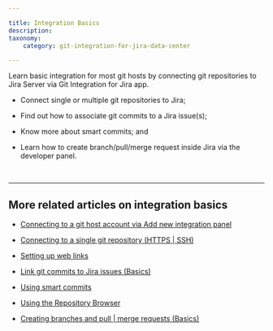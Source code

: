 ```yaml
---

title: Integration Basics
description:
taxonomy:
    category: git-integration-for-jira-data-center

---
```


Learn basic integration for most git hosts by connecting git repositories to Jira Server via Git Integration for Jira app.

*   Connect single or multiple git repositories to Jira;

*   Find out how to associate git commits to a Jira issue(s);

*   Know more about smart commits; and

*   Learn how to create branch/pull/merge request inside Jira via the developer panel.

<br>

* * *

## More related articles on integration basics

*    [Connecting to a git host account via Add new integration panel](/git-integration-for-jira-data-center/using-the-add-new-integration-wizard-gij-self-managed/)

*    [Connecting to a single git repository (HTTPS | SSH)](/git-integration-for-jira-data-center/connecting-to-a-single-git-repository-http-https-gij-sm-gij-self-managed/)

*    [Setting up web links](/git-integration-for-jira-data-center-gij-self-managed/setting-up-web-links-gij-self-managed)

*    [Link git commits to Jira issues (Basics)](/git-integration-for-jira-data-center/setting-up-web-linking-gij-self-managed/)

*    [Using smart commits](/git-integration-for-jira-data-center/using-smart-commits-gij-self-managed/)

*    [Using the Repository Browser](/git-integration-for-jira-data-center/using-smart-repository-browser-gij-self-managed/)

*    [Creating branches and pull | merge requests (Basics)](/git-integration-for-jira-data-center/creating-branches-and-pull-merge-requests-basics-gij-self-managed/)

